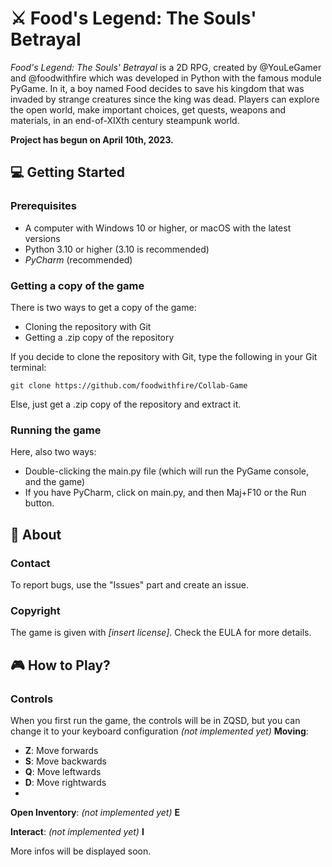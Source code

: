 # :crossed_swords: Food's Legend: The Souls' Betrayal

*Food's Legend: The Souls' Betrayal* is a 2D RPG, created by @YouLeGamer and @foodwithfire which was developed in Python
with the famous module PyGame. In it, a boy named Food decides to save his kingdom that was invaded by strange creatures
since the king was dead. Players can explore the open world, make important choices, get quests, weapons and materials,
in an end-of-XIXth century steampunk world.

**Project has begun on April 10th, 2023.**

## :computer: Getting Started

### Prerequisites
- A computer with Windows 10 or higher, or macOS with the latest versions
- Python 3.10 or higher (3.10 is recommended)
- *PyCharm* (recommended)

### Getting a copy of the game
There is two ways to get a copy of the game:
- Cloning the repository with Git
- Getting a .zip copy of the repository

If you decide to clone the repository with Git, type the following in your Git terminal:

    git clone https://github.com/foodwithfire/Collab-Game

Else, just get a .zip copy of the repository and extract it.

### Running the game
Here, also two ways:
- Double-clicking the main.py file (which will run the PyGame console, and the game)
- If you have PyCharm, click on main.py, and then Maj+F10 or the Run button.

## :pencil: About
### Contact
To report bugs, use the "Issues" part and create an issue.
### Copyright
The game is given with *[insert license]*. Check the EULA for more details.

## :video_game: How to Play?
### Controls
When you first run the game, the controls will be in ZQSD, but you can change it to your keyboard configuration *(not implemented yet)*
**Moving**:
- **Z**: Move forwards
- **S**: Move backwards
- **Q**: Move leftwards
- **D**: Move rightwards
- 
**Open Inventory**: *(not implemented yet)* **E**

**Interact**: *(not implemented yet)* **I**

More infos will be displayed soon.
